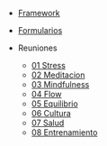 <!-- _navbar.md -->

* [Framework](/)
* [Formularios](/templates/formularios.md)
* Reuniones
  
  * [01 Stress](/templates/reunion-01-stress.md)
  * [02 Meditacion](/templates/reunion-02-stress.md)
  * [03 Mindfulness](/templates/reunion-03-stress.md)
  * [04 Flow](/templates/reunion-04-stress.md)
  * [05 Equilibrio](/templates/reunion-05-stress.md)
  * [06 Cultura](/templates/reunion-06-stress.md)
  * [07 Salud](/templates/reunion-07-stress.md)
  * [08 Entrenamiento](/templates/reunion-08-stress.md)
